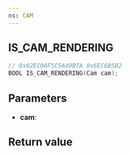 ```yaml
---
ns: CAM
---
```

## IS_CAM_RENDERING

```c
// 0x02EC0AF5C5A49B7A 0x6EC6B5B2
BOOL IS_CAM_RENDERING(Cam cam);
```


## Parameters
* **cam**: 

## Return value
